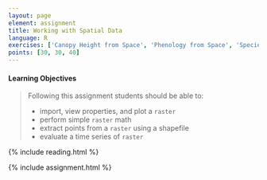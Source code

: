 ```yaml
---
layout: page
element: assignment
title: Working with Spatial Data
language: R
exercises: ['Canopy Height from Space', 'Phenology from Space', 'Species Occurrences Map', 'Species Occurrences Elevation Histogram']
points: [30, 30, 40]
---
```


#### Learning Objectives

> Following this assignment students should be able to:
>
> - import, view properties, and plot a `raster` 
> - perform simple `raster` math
> - extract points from a `raster` using a shapefile
> - evaluate a time series of `raster` 

{% include reading.html %}

{% include assignment.html %}
